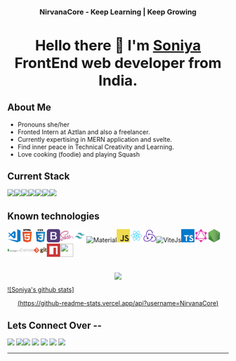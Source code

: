 <h3 align='center'> NirvanaCore - Keep Learning | Keep Growing<h3>

<div align='center'>
<h1> Hello there 👋 I'm <a href="https://github.com/NirvanaCore"> Soniya </a> FrontEnd web developer from India.</h1>
</div>

## About Me

- Pronouns she/her
- Fronted Intern at Aztlan and also a freelancer.
- Currently expertising in MERN application and svelte.
- Find inner peace in Technical Creativity and Learning.
- Love cooking (foodie) and playing Squash

<!-- I'm fronted Intern at Aztlan and also a freelancer. I find inner peace in Technical Creativity and
Learning.Currently expertising in MERN application and svelte. -->


## Current Stack

<img src="https://img.shields.io/badge/HTML5-E34F26?logo=HTML5&logoColor=white&style=for-the-badge"><img src="https://img.shields.io/badge/CSS3-1572B6?logo=CSS3&logoColor=white&style=for-the-badge"><img src="https://img.shields.io/badge/JavaScript-F7DF1E?logo=JavaScript&logoColor=black&style=for-the-badge"><img src="https://img.shields.io/badge/React-7E356E?logo=React&logoColor=black&style=for-the-badge"><img src="https://img.shields.io/badge/ViteJs-C19B27?logo=vite&logoColor=black&style=for-the-badge"><img src='https://img.shields.io/badge/Typescript-0d770d?logo=Typescript&logoColor=white&style=for-the-badge'><img src="https://img.shields.io/badge/Tailwind CSS-379BDD?logo=Tailwind-CSS&logoColor=black&style=for-the-badge">



## Known technologies

<img padding='10px' margin='5px' width='30px' height='30px' alt="Visual Studio Code" src="https://raw.githubusercontent.com/github/explore/80688e429a7d4ef2fca1e82350fe8e3517d3494d/topics/visual-studio-code/visual-studio-code.png"
/><img padding='10px' margin='5px' width='30px' height='30px' alt="HTML5" src="https://raw.githubusercontent.com/github/explore/80688e429a7d4ef2fca1e82350fe8e3517d3494d/topics/html/html.png"
/><img padding='10px' margin='5px' width='30px' height='30px' alt="CSS3" src="https://raw.githubusercontent.com/github/explore/80688e429a7d4ef2fca1e82350fe8e3517d3494d/topics/css/css.png"
/><img padding='10px' margin='5px' width='30px' height='30px' alt="Bootstrap" src="https://raw.githubusercontent.com/github/explore/80688e429a7d4ef2fca1e82350fe8e3517d3494d/topics/bootstrap/bootstrap.png"
/><img alt="Sass" padding='10px' margin='5px' width='30px' height='30px'
src="https://raw.githubusercontent.com/github/explore/80688e429a7d4ef2fca1e82350fe8e3517d3494d/topics/sass/sass.png"
/><img padding='10px' margin='5px' width='30px' height='30px' alt="Tailwind" src="https://raw.githubusercontent.com/github/explore/80688e429a7d4ef2fca1e82350fe8e3517d3494d/topics/tailwind/tailwind.png"
/><img padding='10px' margin='5px' width='30px' height='30px' alt="Material"
src="https://material-ui.com/static/logo.svg" /><img alt="JavaScript" padding='10px' margin='5px' width='30px' height='30px'
src="https://raw.githubusercontent.com/github/explore/80688e429a7d4ef2fca1e82350fe8e3517d3494d/topics/javascript/javascript.png"
/><img alt="React"  padding='10px' margin='5px' width='30px' height='30px'
src="https://raw.githubusercontent.com/github/explore/80688e429a7d4ef2fca1e82350fe8e3517d3494d/topics/react/react.png"
/><img alt="Redux" padding='10px' margin='5px' width='30px' height='30px'
src="https://raw.githubusercontent.com/github/explore/80688e429a7d4ef2fca1e82350fe8e3517d3494d/topics/redux/redux.png"
/><img alt="ViteJs" padding='10px' margin='5px' width='30px' height='30px'
src="https://vitejs.dev/logo.svg" /><img padding='10px' margin='5px' width='30px' height='30px' alt="Typescript" src="https://raw.githubusercontent.com/github/explore/80688e429a7d4ef2fca1e82350fe8e3517d3494d/topics/typescript/typescript.png"
/><img padding='10px' margin='5px' width='30px' height='30px'
src="https://raw.githubusercontent.com/github/explore/80688e429a7d4ef2fca1e82350fe8e3517d3494d/topics/graphql/graphql.png"
/><img padding='10px' margin='5px' width='30px' height='30px'
src="https://raw.githubusercontent.com/github/explore/80688e429a7d4ef2fca1e82350fe8e3517d3494d/topics/nodejs/nodejs.png"
/><img padding='10px' margin='5px' width='30px' height='30px'
src="https://raw.githubusercontent.com/github/explore/80688e429a7d4ef2fca1e82350fe8e3517d3494d/topics/mongodb/mongodb.png"
/><img padding='10px' margin='5px' width='30px' height='30px' padding="50px"
src="https://raw.githubusercontent.com/github/explore/80688e429a7d4ef2fca1e82350fe8e3517d3494d/topics/express/express.png"
/><img padding='10px' margin='5px' width='30px' height='30px'
src="https://raw.githubusercontent.com/github/explore/80688e429a7d4ef2fca1e82350fe8e3517d3494d/topics/git/git.png"
/><img padding='10px' margin='5px' width='30px' height='30px'
src="https://raw.githubusercontent.com/github/explore/80688e429a7d4ef2fca1e82350fe8e3517d3494d/topics/npm/npm.png"
/><img padding='10px' margin='5px' width='30px' height='30px'
src="https://github.com/yarnpkg/assets/blob/master/yarn-kitten.png?raw=true"
/><br></br>


<a href="https://github.com/NirvanaCore">
  <div align='center'>
  <img align="center" src="https://github-readme-stats.vercel.app/api/top-langs/?username=NirvanaCore&layout=compact&title_color=000000&text_color=000000" />
</div>
    </a>


[![Soniya's github stats]<div align='center'>(https://github-readme-stats.vercel.app/api?username=NirvanaCore)</div>](https://github.com/anuraghazra/github-readme-stats)


## Lets Connect Over --

[<img src='https://img.shields.io/badge/LinkedIn-0077B5?style=for-the-badge&logo=linkedin&logoColor=white'>](https://www.linkedin.com/in/soniya-solanki-rana-3737521aa/)
[<img src='https://img.shields.io/badge/Instagram-E4405F?style=for-the-badge&logo=instagram&logoColor=white'>](https://www.instagram.com/nirvana.core/)[<img src='https://img.shields.io/badge/CodePen-000001?style=for-the-badge&logo=codepen&logoColor=white'>](https://codepen.io/nirvanacore)
[<img src='https://img.shields.io/badge/Twitter-1DA1F2?style=for-the-badge&logo=twitter&logoColor=white'>](https://twitter.com/nirvana_core)
[<img src='https://img.shields.io/badge/GitLab-330F63?style=for-the-badge&logo=gitlab&logoColor=white'>](https://gitlab.com/soniyarana)
[<img src='	https://img.shields.io/badge/GitHub-100000?style=for-the-badge&logo=github&logoColor=white'>](https://github.com/NirvanaCore)
[<img src='	https://img.shields.io/badge/Gmail-D14836?style=for-the-badge&logo=gmail&logoColor=white'>](mailto:nirvanacore7@gmail.com)

---
